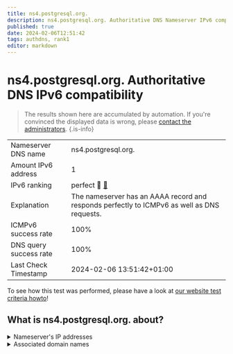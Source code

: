 ```yaml
---
title: ns4.postgresql.org.
description: ns4.postgresql.org. Authoritative DNS Nameserver IPv6 compatibility
published: true
date: 2024-02-06T12:51:42
tags: authdns, rank1
editor: markdown
---
```


# ns4.postgresql.org. Authoritative DNS IPv6 compatibility

> The results shown here are accumulated by automation. If you're convinced the displayed data is wrong, please [contact the administrators](/howto/chat). 
{.is-info}




|   |   |
| - | - |
| Nameserver DNS name | ns4.postgresql.org.
| Amount IPv6 address | 1
| IPv6 ranking | perfect :1st_place_medal: [🔗](/howto/ranking) |
| Explanation | The nameserver has an AAAA record and responds perfectly to ICMPv6 as well as DNS requests. |
| ICMPv6 success rate | 100%|
| DNS query success rate | 100% |
| Last Check Timestamp | 2024-02-06 13:51:42+01:00 |

To see how this test was performed, please have a look at [our website test criteria howto](/howto/testcriteria/authdns)!


## What is ns4.postgresql.org. about?




<details>
<summary>Nameserver's IP addresses</summary>

2a02:c0:301:0:ffff::35

</details>



<details>
<summary>Associated domain names</summary>

www.postgresql.org

</details>
